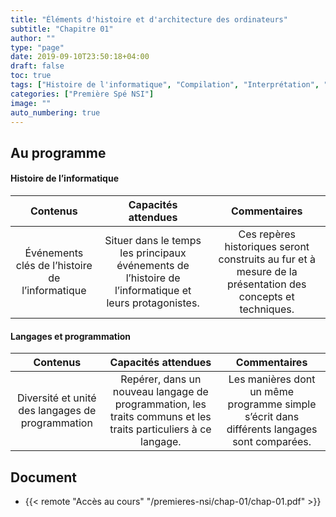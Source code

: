 ```yaml
---
title: "Éléments d'histoire et d'architecture des ordinateurs"
subtitle: "Chapitre 01"
author: ""
type: "page"
date: 2019-09-10T23:50:18+04:00
draft: false
toc: true
tags: ["Histoire de l'informatique", "Compilation", "Interprétation", "Architecture de l'ordinateur"]
categories: ["Première Spé NSI"]
image: ""
auto_numbering: true
---
```


## Au programme

#### Histoire de l’informatique

|                     Contenus                    |                                           Capacités attendues                                          |                                                 Commentaires                                                |
|:-----------------------------------------------:|:------------------------------------------------------------------------------------------------------:|:-----------------------------------------------------------------------------------------------------------:|
| Événements clés de l’histoire de l’informatique | Situer dans le temps les principaux événements de l’histoire de l’informatique et leurs protagonistes. | Ces repères historiques seront construits au fur et à mesure de la présentation des concepts et techniques. |

#### Langages et programmation

|                     Contenus                     |                                               Capacités attendues                                              |                                         Commentaires                                        |
|:------------------------------------------------:|:--------------------------------------------------------------------------------------------------------------:|:-------------------------------------------------------------------------------------------:|
| Diversité et unité des langages de programmation | Repérer, dans un nouveau langage de programmation, les traits communs et les traits particuliers à ce langage. | Les manières dont un même programme simple s’écrit dans différents langages sont comparées. |

## Document

- {{< remote "Accès au cours" "/premieres-nsi/chap-01/chap-01.pdf" >}}
